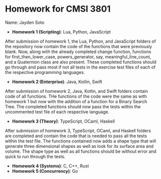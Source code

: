 # Homework for CMSI 3801

Name: Jayden Soto



- **Homework 1 (Scripting)**: Lua, Python, JavaScript

After submission of homework 1, the Lua, Python, and JavaScript folders of the
repository now contain the code of the functions that were previously blank. Now,
along with the already completed change function, functions for first_then_lower_case,
powers_generator, say, meaningful_line_count, and a Quaternion class are also present.
These completed functions should go through and pass most if not all tests in the
exercise test files of each of the respective programming languages.

- **Homework 2 (Enterprise)**: Java, Kotlin, Swift

After submission of homework 2, Java, Kotlin, and Swift folders contain code of all 
functions. THe functions of the code were the same as with homework 1 but now with the
addition of a function for a Binary Search Tree. The completed functions should now pass
the tests within the uncommented test file of each respective language. 

- **Homework 3 (Theory)**: TypeScript, OCaml, Haskell

After submission of homework 3, TypeScript, OCaml, and Haskell folders are completed and 
contain the code that is needed to pass all the tests within the test file. The functions
contained now adds a shape type that will generate three dimensional shapes as well as 
look for its surface area and volume. The shape type as well as all functions should be 
without error and quick to run through the tests.

- **Homework 4 (Systems)**: C, C++, Rust
- **Homework 5 (Concurrency)**: Go
